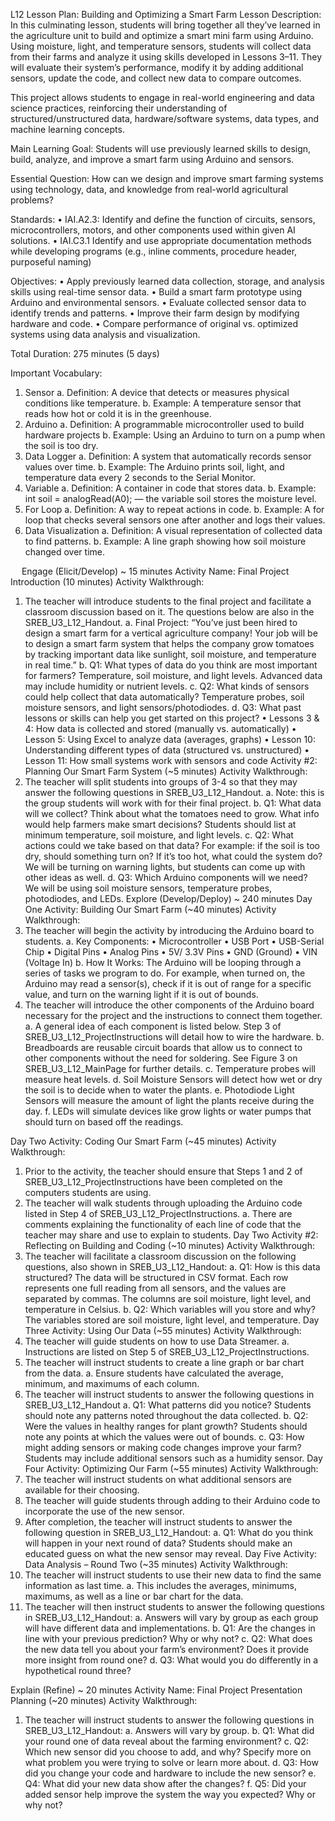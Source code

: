 L12 Lesson Plan: Building and Optimizing a Smart Farm
Lesson Description:
In this culminating lesson, students will bring together all they’ve learned in the agriculture unit to build and optimize a smart mini farm using Arduino. Using moisture, light, and temperature sensors, students will collect data from their farms and analyze it using skills developed in Lessons 3–11. They will evaluate their system’s performance, modify it by adding additional sensors, update the code, and collect new data to compare outcomes.  

This project allows students to engage in real-world engineering and data science practices, reinforcing their understanding of structured/unstructured data, hardware/software systems, data types, and machine learning concepts.

Main Learning Goal:
Students will use previously learned skills to design, build, analyze, and improve a smart farm using Arduino and sensors.

Essential Question:
How can we design and improve smart farming systems using technology, data, and knowledge from real-world agricultural problems?

Standards:
•	IAI.A2.3: Identify and define the function of circuits, sensors, microcontrollers, motors, and other components used within given AI solutions. 
•	IAI.C3.1 Identify and use appropriate documentation methods while developing programs (e.g., inline comments, procedure header, purposeful naming)

Objectives:
•	Apply previously learned data collection, storage, and analysis skills using real-time sensor data. 
•	Build a smart farm prototype using Arduino and environmental sensors. 
•	Evaluate collected sensor data to identify trends and patterns. 
•	Improve their farm design by modifying hardware and code. 
•	Compare performance of original vs. optimized systems using data analysis and visualization.

Total Duration: 275 minutes (5 days)

Important Vocabulary:
1.	Sensor
a.	Definition: A device that detects or measures physical conditions like temperature.
b.	Example: A temperature sensor that reads how hot or cold it is in the greenhouse.
2.	Arduino
a.	Definition: A programmable microcontroller used to build hardware projects
b.	Example: Using an Arduino to turn on a pump when the soil is too dry.
3.	Data Logger
a.	Definition: A system that automatically records sensor values over time.
b.	Example: The Arduino prints soil, light, and temperature data every 2 seconds to the Serial Monitor.
4.	Variable
a.	Definition: A container in code that stores data.
b.	Example: int soil = analogRead(A0); — the variable soil stores the moisture level.
5.	For Loop
a.	Definition: A way to repeat actions in code.
b.	Example: A for loop that checks several sensors one after another and logs their values.
6.	Data Visualization
a.	Definition: A visual representation of collected data to find patterns.
b.	Example: A line graph showing how soil moisture changed over time.


 
Engage (Elicit/Develop) ~ 15 minutes
Activity Name: Final Project Introduction (10 minutes)
Activity Walkthrough: 
1.	The teacher will introduce students to the final project and facilitate a classroom discussion based on it. The questions below are also in the SREB_U3_L12_Handout.
a.	Final Project: “You’ve just been hired to design a smart farm for a vertical agriculture company! Your job will be to design a smart farm system that helps the company grow tomatoes by tracking important data like sunlight, soil moisture, and temperature in real time.”
b.	Q1: What types of data do you think are most important for farmers?
Temperature, soil moisture, and light levels. Advanced data may include humidity or nutrient levels.
c.	Q2: What kinds of sensors could help collect that data automatically? Temperature probes, soil moisture sensors, and light sensors/photodiodes.
d.	Q3: What past lessons or skills can help you get started on this project?
•	Lessons 3 & 4: How data is collected and stored (manually vs. automatically)
•	Lesson 5: Using Excel to analyze data (averages, graphs)
•	Lesson 10: Understanding different types of data (structured vs. unstructured)
•	Lesson 11: How small systems work with sensors and code
Activity #2: Planning Our Smart Farm System (~5 minutes)
Activity Walkthrough: 
1.	The teacher will split students into groups of 3-4 so that they may answer the following questions in SREB_U3_L12_Handout.
a.	Note: this is the group students will work with for their final project.
b.	Q1: What data will we collect? Think about what the tomatoes need to grow. What info would help farmers make smart decisions?
Students should list at minimum temperature, soil moisture, and light levels.
c.	Q2: What actions could we take based on that data? For example: if the soil is too dry, should something turn on? If it’s too hot, what could the system do?  
We will be turning on warning lights, but students can come up with other ideas as well.
d.	Q3: Which Arduino components will we need?  
We will be using soil moisture sensors, temperature probes, photodiodes, and LEDs.
Explore (Develop/Deploy) ~ 240 minutes 
Day One Activity: Building Our Smart Farm (~40 minutes)
Activity Walkthrough:
1.	The teacher will begin the activity by introducing the Arduino board to students.
a.	Key Components:
•	Microcontroller
•	USB Port
•	USB-Serial Chip
•	Digital Pins
•	Analog Pins
•	5V/ 3.3V Pins
•	GND (Ground)
•	VIN (Voltage In)
b.	How It Works: The Arduino will be looping through a series of tasks we program to do. For example, when turned on, the Arduino may read a sensor(s), check if it is out of range for a specific value, and turn on the warning light if it is out of bounds.
2.	The teacher will introduce the other components of the Arduino board necessary for the project and the instructions to connect them together.
a.	A general idea of each component is listed below. Step 3 of SREB_U3_L12_ProjectInstructions will detail how to wire the hardware.
b.	Breadboards are reusable circuit boards that allow us to connect to other components without the need for soldering. See Figure 3 on SREB_U3_L12_MainPage for further details. 
c.	Temperature probes will measure heat levels. 
d.	Soil Moisture Sensors will detect how wet or dry the soil is to decide when to water the plants.
e.	Photodiode Light Sensors will measure the amount of light the plants receive during the day.
f.	LEDs will simulate devices like grow lights or water pumps that should turn on based off the readings.

Day Two Activity: Coding Our Smart Farm (~45 minutes)
Activity Walkthrough:
1.	Prior to the activity, the teacher should ensure that Steps 1 and 2 of SREB_U3_L12_ProjectInstructions have been completed on the computers students are using.
2.	The teacher will walk students through uploading the Arduino code listed in Step 4 of SREB_U3_L12_ProjectInstructions.
a.	There are comments explaining the functionality of each line of code that the teacher may share and use to explain to students.
Day Two Activity #2: Reflecting on Building and Coding (~10 minutes)
Activity Walkthrough:
1.	The teacher will facilitate a classroom discussion on the following questions, also shown in SREB_U3_L12_Handout:
a.	Q1: How is this data structured?
The data will be structured in CSV format. Each row represents one full reading from all sensors, and the values are separated by commas. The columns are soil moisture, light level, and temperature in Celsius.
b.	Q2: Which variables will you store and why?
The variables stored are soil moisture, light level, and temperature.
Day Three Activity: Using Our Data (~55 minutes)
Activity Walkthrough:
1.	The teacher will guide students on how to use Data Streamer.
a.	Instructions are listed on Step 5 of SREB_U3_L12_ProjectInstructions.
2.	The teacher will instruct students to create a line graph or bar chart from the data.
a.	Ensure students have calculated the average, minimum, and maximums of each column.
3.	The teacher will instruct students to answer the following questions in SREB_U3_L12_Handout
a.	Q1: What patterns did you notice?
Students should note any patterns noted throughout the data collected.
b.	Q2: Were the values in healthy ranges for plant growth?
Students should note any points at which the values were out of bounds.
c.	Q3: How might adding sensors or making code changes improve your farm?
Students may include additional sensors such as a humidity sensor.
Day Four Activity: Optimizing Our Farm (~55 minutes)
Activity Walkthrough:
1.	The teacher will instruct students on what additional sensors are available for their choosing.
2.	The teacher will guide students through adding to their Arduino code to incorporate the use of the new sensor.
3.	After completion, the teacher will instruct students to answer the following question in SREB_U3_L12_Handout:
a.	Q1: What do you think will happen in your next round of data? 
Students should make an educated guess on what the new sensor may reveal.
Day Five Activity: Data Analysis – Round Two (~35 minutes)
Activity Walkthrough:
1.	The teacher will instruct students to use their new data to find the same information as last time.
a.	This includes the averages, minimums, maximums, as well as a line or bar chart for the data.
2.	The teacher will then instruct students to answer the following questions in SREB_U3_L12_Handout:
a.	Answers will vary by group as each group will have different data and implementations.
b.	Q1: Are the changes in line with your previous prediction? Why or why not?
c.	Q2: What does the new data tell you about your farm’s environment? Does it provide more insight from round one?
d.	Q3: What would you do differently in a hypothetical round three?

Explain (Refine) ~ 20 minutes
Activity Name: Final Project Presentation Planning (~20 minutes)
Activity Walkthrough: 
1.	The teacher will instruct students to answer the following questions in SREB_U3_L12_Handout:
a.	Answers will vary by group.
b.	Q1: What did your round one of data reveal about the farming environment?
c.	Q2: Which new sensor did you choose to add, and why? Specify more on what problem you were trying to solve or learn more about.
d.	Q3: How did you change your code and hardware to include the new sensor?
e.	Q4: What did your new data show after the changes?
f.	Q5: Did your added sensor help improve the system the way you expected? Why or why not?

